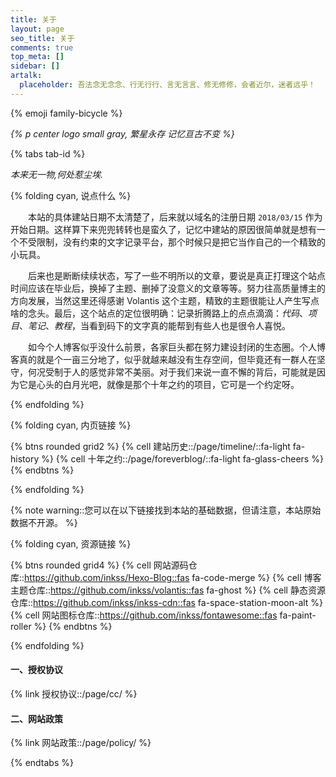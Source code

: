 ```yaml
---
title: 关于
layout: page
seo_title: 关于
comments: true
top_meta: []
sidebar: []
artalk:
  placeholder: 吾法念无念念、行无行行、言无言言、修无修修，会者近尔，迷者远乎！
---
```


<p class="p center logo ultra">{% emoji family-bicycle %}</p>

*{% p center logo small gray, 繁星永存 记忆亘古不变 %}*

{% tabs tab-id %} 

<!-- tab <i class="fa-light fa-frosty-head"></i><i style="font-weight: normal;font-style: normal;">&nbsp;封面占位</i> -->

<p><em>本来无一物,何处惹尘埃.</em></p>

<!-- endtab -->

<!-- tab <i class="fa-light fa-user-crown"></i><i style="font-weight: normal;font-style: normal;">&nbsp;站点信息</i> -->

{% folding cyan, 说点什么 %}

&emsp;&emsp;本站的具体建站日期不太清楚了，后来就以域名的注册日期 `2018/03/15` 作为开始日期。这样算下来兜兜转转也是蛮久了，记忆中建站的原因很简单就是想有一个不受限制，没有约束的文字记录平台，那个时候只是把它当作自己的一个精致的小玩具。

&emsp;&emsp;后来也是断断续续状态，写了一些不明所以的文章，要说是真正打理这个站点时间应该在毕业后，换掉了主题、删掉了没意义的文章等等。努力往高质量博主的方向发展，当然这里还得感谢 Volantis 这个主题，精致的主题很能让人产生写点啥的念头。最后，这个站点的定位很明确：记录折腾路上的点点滴滴：*代码*、*项目*、*笔记*、*教程*，当看到码下的文字真的能帮到有些人也是很令人喜悦。

&emsp;&emsp;如今个人博客似乎没什么前景，各家巨头都在努力建设封闭的生态圈。个人博客真的就是个一亩三分地了，似乎就越来越没有生存空间，但毕竟还有一群人在坚守，何况受制于人的感觉非常不美丽。对于我们来说一直不懈的背后，可能就是因为它是心头的白月光吧，就像是那个十年之约的项目，它可是一个约定呀。

{% endfolding %}

{% folding cyan, 内页链接 %}

{% btns rounded grid2 %}
{% cell 建站历史::/page/timeline/::fa-light fa-history %}
{% cell 十年之约::/page/foreverblog/::fa-light fa-glass-cheers %}
{% endbtns %}

{% endfolding %}

<!-- endtab -->

<!-- tab <i class="fa-light fa-download"></i><i style="font-weight: normal;font-style: normal;">&nbsp;资源链接</i> -->

{% note warning::您可以在以下链接找到本站的基础数据，但请注意，本站原始数据不开源。 %}

{% folding cyan, 资源链接 %}

{% btns rounded grid4 %}
{% cell 网站源码仓库::https://github.com/inkss/Hexo-Blog::fas fa-code-merge %}
{% cell 博客主题仓库::https://github.com/inkss/volantis::fas fa-ghost %}
{% cell 静态资源仓库::https://github.com/inkss/inkss-cdn::fas fa-space-station-moon-alt %}
{% cell 网站图标仓库::https://github.com/inkss/fontawesome::fas fa-paint-roller %}
{% endbtns %}

{% endfolding %}

<!-- endtab -->

<!-- tab <i class="fa-light fa-user-secret"></i><i style="font-weight: normal;font-style: normal;">&nbsp;数据说明</i> -->

<div class="not-select">

#### 一、授权协议

{% link 授权协议::/page/cc/ %}

#### 二、网站政策

{% link 网站政策::/page/policy/ %}

</div>

<!-- endtab -->

{% endtabs %}
